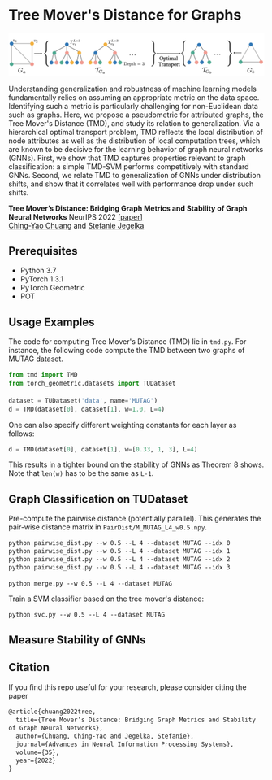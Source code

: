 # Tree Mover's Distance for Graphs

<p align='center'>
<img src='https://github.com/chingyaoc/TMD/blob/master/fig.png?raw=true' width='900'/>
</p>


Understanding generalization and robustness of machine learning models fundamentally relies on assuming an appropriate metric on the data space. Identifying such a metric is particularly challenging for non-Euclidean data such as graphs. Here, we propose a pseudometric for attributed graphs, the Tree Mover's Distance (TMD), and study its relation to generalization. Via a hierarchical optimal transport problem, TMD reflects the local distribution of node attributes as well as the distribution of local computation trees, which are known to be decisive for the learning behavior of graph neural networks (GNNs). First, we show that TMD captures properties relevant to graph classification: a simple TMD-SVM performs competitively with standard GNNs. Second, we relate TMD to generalization of GNNs under distribution shifts, and show that it correlates well with performance drop under such shifts.

**Tree Mover’s Distance: Bridging Graph Metrics and Stability of Graph Neural Networks** NeurIPS 2022 [[paper]](https://arxiv.org/abs/2007.00224)
<br/>
[Ching-Yao Chuang](https://chingyaoc.github.io/) and 
[Stefanie Jegelka](https://people.csail.mit.edu/stefje/)
<br/>


## Prerequisites
- Python 3.7 
- PyTorch 1.3.1
- PyTorch Geometric
- POT


## Usage Examples
The code for computing Tree Mover's Distance (TMD) lie in `tmd.py`. For instance, the following code compute the TMD between two graphs of MUTAG dataset.
```python
from tmd import TMD
from torch_geometric.datasets import TUDataset

dataset = TUDataset('data', name='MUTAG')
d = TMD(dataset[0], dataset[1], w=1.0, L=4)
```

One can also specify different weighting constants for each layer as follows:
```python
d = TMD(dataset[0], dataset[1], w=[0.33, 1, 3], L=4)
```
This results in a tighter bound on the stability of GNNs as Theorem 8 shows. Note that `len(w)` has to be the same as `L-1`.


## Graph Classification on TUDataset

Pre-compute the pairwise distance (potentially parallel). This generates the pair-wise distance matrix in `PairDist/M_MUTAG_L4_w0.5.npy`.
```
python pairwise_dist.py --w 0.5 --L 4 --dataset MUTAG --idx 0
python pairwise_dist.py --w 0.5 --L 4 --dataset MUTAG --idx 1
python pairwise_dist.py --w 0.5 --L 4 --dataset MUTAG --idx 2
python pairwise_dist.py --w 0.5 --L 4 --dataset MUTAG --idx 3

python merge.py --w 0.5 --L 4 --dataset MUTAG
```

Train a SVM classifier based on the tree mover's distance:
```
python svc.py --w 0.5 --L 4 --dataset MUTAG
```

## Measure Stability of GNNs



## Citation

If you find this repo useful for your research, please consider citing the paper

```
@article{chuang2022tree,
  title={Tree Mover’s Distance: Bridging Graph Metrics and Stability of Graph Neural Networks},
  author={Chuang, Ching-Yao and Jegelka, Stefanie},
  journal={Advances in Neural Information Processing Systems},
  volume={35},
  year={2022}
}
```


